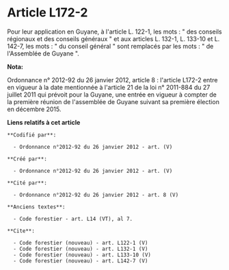 # Article L172-2

Pour leur application en Guyane, à l'article L. 122-1, les mots : " des conseils régionaux et des conseils généraux " et aux
articles L. 132-1, L. 133-10 et L. 142-7, les mots : " du conseil général " sont remplacés par les mots : " de l'Assemblée de
Guyane ".

**Nota:**

Ordonnance n° 2012-92 du 26 janvier 2012, article 8 : l'article L172-2 entre en vigueur à la date mentionnée à l'article 21
de la loi n° 2011-884 du 27 juillet 2011 qui prévoit pour la Guyane, une entrée en vigueur à compter de la première réunion
de l'assemblée de Guyane suivant sa première élection en décembre 2015.

**Liens relatifs à cet article**

	**Codifié par**:

	  - Ordonnance n°2012-92 du 26 janvier 2012 - art. (V)

	**Créé par**:

	  - Ordonnance n°2012-92 du 26 janvier 2012 - art. (V)

	**Cité par**:

	  - Ordonnance n°2012-92 du 26 janvier 2012 - art. 8 (V)

	**Anciens textes**:

	  - Code forestier - art. L14 (VT), al 7.

	**Cite**:

	  - Code forestier (nouveau) - art. L122-1 (V)
	  - Code forestier (nouveau) - art. L132-1 (V)
	  - Code forestier (nouveau) - art. L133-10 (V)
	  - Code forestier (nouveau) - art. L142-7 (V)
